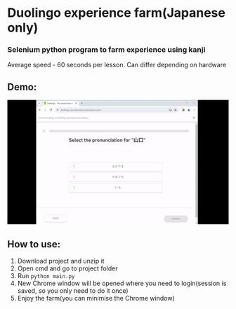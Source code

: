 # Duolingo experience farm(Japanese only)
### Selenium python program to farm experience using kanji
Average speed - 60 seconds per lesson. Can differ depending on hardware
## Demo:
![](images/duoFarmExample.gif)
## How to use:
1. Download project and unzip it
2. Open cmd and go to project folder
3. Run ```python main.py```
4. New Chrome window will be opened where you need to login(session is saved, so you only need to do it once)
5. Enjoy the farm(you can minimise the Chrome window)